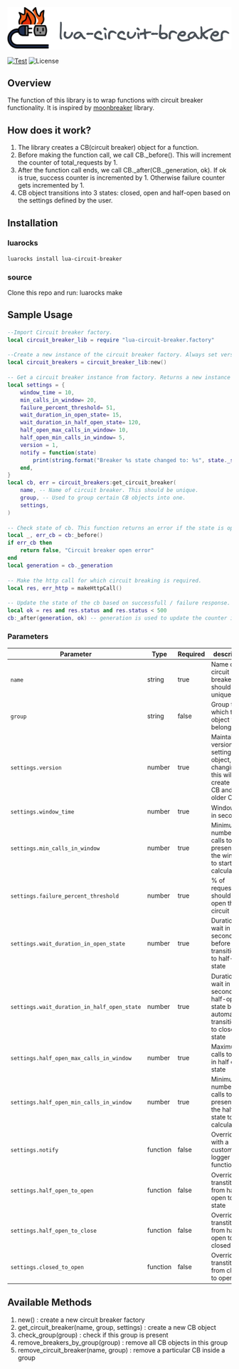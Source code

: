 ![lua-circuit-breaker](./docs/lua-circuit-breaker.svg)

[![Test](https://github.com/dream11/lua-circuit-breaker/actions/workflows/ci.yml/badge.svg)](https://github.com/dream11/lua-circuit-breaker/actions/workflows/ci.yml)
![License](https://img.shields.io/badge/license-MIT-green.svg)

## Overview

The function of this library is to wrap functions with circuit breaker functionality. It is inspired by [moonbreaker](https://github.com/Invizory/moonbreaker) library.

## How does it work?

1. The library creates a CB(circuit breaker) object for a function.
2. Before making the function call, we call CB._before(). This will increment the counter of total_requests by 1.
3. After the function call ends, we call CB._after(CB._generation, ok). If ok is true, success counter is incremented by 1. Otherwise failure counter gets incremented by 1.
4. CB object transitions into 3 states: closed, open and half-open based on the settings defined by the user.

## Installation

### luarocks
```bash
luarocks install lua-circuit-breaker
```

### source
Clone this repo and run:
     luarocks make


## Sample Usage

```lua
--Import Circuit breaker factory.
local circuit_breaker_lib = require "lua-circuit-breaker.factory"

--Create a new instance of the circuit breaker factory. Always set version=0. This is used to flush the circuit breakers when the configuration is changed.
local circuit_breakers = circuit_breaker_lib:new()

-- Get a circuit breaker instance from factory. Returns a new instance only if not already created.
local settings = {  
    window_time = 10,
    min_calls_in_window= 20,
    failure_percent_threshold= 51,
    wait_duration_in_open_state= 15,
    wait_duration_in_half_open_state= 120,
    half_open_max_calls_in_window= 10,
    half_open_min_calls_in_window= 5,
    version = 1,
    notify = function(state)
        print(string.format("Breaker %s state changed to: %s", state._state))
    end,
}
local cb, err = circuit_breakers:get_circuit_breaker( 
    name, -- Name of circuit breaker. This should be unique.
    group, -- Used to group certain CB objects into one.      
    settings,
)

-- Check state of cb. This function returns an error if the state is open or half_open_max_calls_in_window is breached.
local _, err_cb = cb:_before() 
if err_cb then
    return false, "Circuit breaker open error"
end
local generation = cb._generation
 
-- Make the http call for which circuit breaking is required.
local res, err_http = makeHttpCall()

-- Update the state of the cb based on successfull / failure response.
local ok = res and res.status and res.status < 500
cb:_after(generation, ok) -- generation is used to update the counter in the correct time bucket.
```


### Parameters

| Parameter | Type  | Required | description |
| --- | --- | --- | --- |
| `name` | string | true | Name of circuit breaker, this should be unique |
| `group` | string | false | Group to which the CB object will belong |
| `settings.version` | number | true | Maintains version of settings object, changing this will create new CB and flush older CB |
| `settings.window_time` | number | true | Window size in seconds |
| `settings.min_calls_in_window` | number | true | Minimum number of calls to be present in the window to start calculation |
| `settings.failure_percent_threshold` | number | true | % of requests that should fail to open the circuit |
| `settings.wait_duration_in_open_state` | number | true | Duration to wait in seconds before again transitioning to half-open state |
| `settings.wait_duration_in_half_open_state` | number | true | Duration to wait in seconds in half-open state before automatically transitioning to closed state |
| `settings.half_open_max_calls_in_window` | number | true | Maximum calls to allow in half open state |
| `settings.half_open_min_calls_in_window` | number | true | Minimum number of calls to be present in the half open state to start calculation |
| `settings.notify` | function | false | Overrides with a custom logger function |
| `settings.half_open_to_open` | function | false | Overrides transtition from half-open to open state |
| `settings.half_open_to_close` | function | false | Overrides transtition from half-open to closed state |
| `settings.closed_to_open` | function | false | Overrides transtition from closed to open state |


## Available Methods

1. new() : create a new circuit breaker factory
2. get_circuit_breaker(name, group, settings) : create a new CB object 
3. check_group(group) : check if this group is present
4. remove_breakers_by_group(group) : remove all CB objects in this group
5. remove_circuit_breaker(name, group) : remove a particular CB inside a group